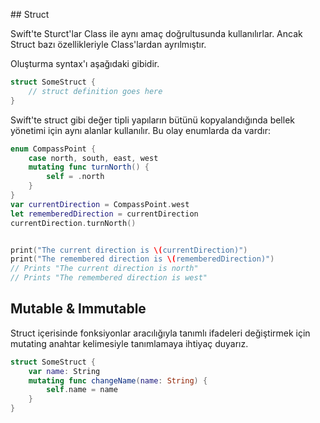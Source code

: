 ## Struct

Swift'te Sturct'lar Class ile aynı amaç doğrultusunda kullanılırlar. Ancak Struct bazı özellikleriyle Class'lardan ayrılmıştır.

Oluşturma syntax'ı aşağıdaki gibidir.

```swift
struct SomeStruct {
    // struct definition goes here
}
```

Swift'te struct gibi değer tipli yapıların bütünü kopyalandığında bellek yönetimi için aynı alanlar kullanılır. Bu olay enumlarda da vardır:

```swift
enum CompassPoint {
    case north, south, east, west
    mutating func turnNorth() {
        self = .north
    }
}
var currentDirection = CompassPoint.west
let rememberedDirection = currentDirection
currentDirection.turnNorth()


print("The current direction is \(currentDirection)")
print("The remembered direction is \(rememberedDirection)")
// Prints "The current direction is north"
// Prints "The remembered direction is west"
```

## Mutable & Immutable

Struct içerisinde fonksiyonlar aracılığıyla tanımlı ifadeleri değiştirmek için mutating anahtar kelimesiyle tanımlamaya ihtiyaç duyarız.

```swift
struct SomeStruct {
    var name: String
    mutating func changeName(name: String) {
        self.name = name
    }
}
```

